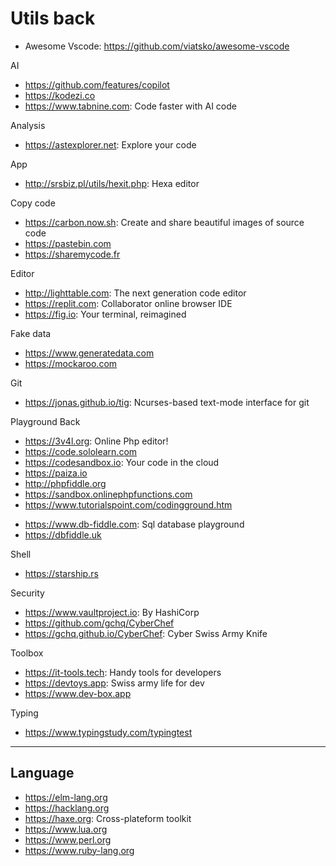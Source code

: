 # Utils back

* Awesome Vscode: https://github.com/viatsko/awesome-vscode

AI
* https://github.com/features/copilot
* https://kodezi.co
* https://www.tabnine.com: Code faster with AI code

Analysis
* https://astexplorer.net: Explore your code

App
* http://srsbiz.pl/utils/hexit.php: Hexa editor

Copy code
* https://carbon.now.sh: Create and share beautiful images of source code
* https://pastebin.com
* https://sharemycode.fr

Editor
* http://lighttable.com: The next generation code editor
* https://replit.com: Collaborator online browser IDE
* https://fig.io: Your terminal, reimagined

Fake data
* https://www.generatedata.com
* https://mockaroo.com

Git
* https://jonas.github.io/tig: Ncurses-based text-mode interface for git

Playground Back
* https://3v4l.org: Online Php editor!
* https://code.sololearn.com
* https://codesandbox.io: Your code in the cloud
* https://paiza.io
* http://phpfiddle.org
* https://sandbox.onlinephpfunctions.com
* https://www.tutorialspoint.com/codingground.htm

- https://www.db-fiddle.com: Sql database playground
- https://dbfiddle.uk

Shell
- https://starship.rs

Security
* https://www.vaultproject.io: By HashiCorp
* https://github.com/gchq/CyberChef
* https://gchq.github.io/CyberChef: Cyber Swiss Army Knife

Toolbox
* https://it-tools.tech: Handy tools for developers
* https://devtoys.app: Swiss army life for dev
* https://www.dev-box.app

Typing
* https://www.typingstudy.com/typingtest

---
## Language
+ https://elm-lang.org
+ https://hacklang.org
+ https://haxe.org: Cross-plateform toolkit
+ https://www.lua.org
+ https://www.perl.org
+ https://www.ruby-lang.org
